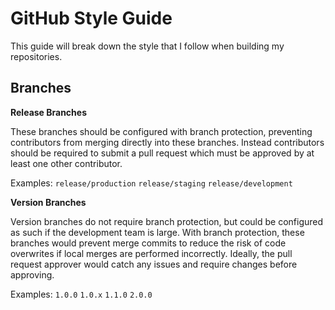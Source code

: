 # GitHub Style Guide

This guide will break down the style that I follow when building my repositories.

## Branches

**Release Branches**

These branches should be configured with branch protection, preventing contributors from merging directly into these branches.  Instead contributors should be required to submit a pull request which must be approved by at least one other contributor.

Examples:
`release/production`
`release/staging`
`release/development`

**Version Branches**

Version branches do not require branch protection, but could be configured as such if the development team is large.  With branch protection, these branches would prevent merge commits to reduce the risk of code overwrites if local merges are performed incorrectly.  Ideally, the pull request approver would catch any issues and require changes before approving.

Examples:
`1.0.0`
`1.0.x`
`1.1.0`
`2.0.0`
